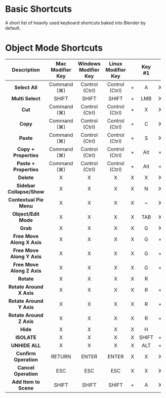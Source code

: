 # Basic Shortcuts

A short list of heavily used keyboard shortcuts baked into Blender by default.

# Object Mode Shortcuts


|Description|Mac Modifier Key|Windows Modifier Key|Linux Modifier Key| |Key #1| |Key #2|
|:---:|:---:|:---:|:---:|:---:|:---:|:---:|:---:|
|**Select All**|Command (⌘)|Control (Ctrl)|Control (Ctrl)|+|A|X|X|
|**Multi Select**|SHIFT|SHIFT|SHIFT|+|LMB|X|X|
|**Cut**|Command (⌘)|Control (Ctrl)|Control (Ctrl)|+|X|X|X|
|**Copy**|Command (⌘)|Control (Ctrl)|Control (Ctrl)|+|C|X|X|
|**Paste**|Command (⌘)|Control (Ctrl)|Control (Ctrl)|+|S|X|X|
|**Copy + Properties**|Command (⌘)|Control (Ctrl)|Control (Ctrl)|+|Alt|+|C|
|**Paste + Properties**|Command (⌘)|Control (Ctrl)|Control (Ctrl)|+|Alt|+|V|
|**Delete**|X|X|X|X|X|X|X|
|**Sidebar Collapse/Show**|X|X|X|X|N|X|X|
|**Contextual Pie Menu**|X|X|X|X|~|X|X|
|**Object/Edit Mode**|X|X|X|X|TAB|X|X|
|**Grab**|X|X|X|X|G|X|X|
|**Free Move Along X Axis**|X|X|X|X|G|+|X|
|**Free Move Along Y Axis**|X|X|X|X|G|+|Y|
|**Free Move Along Z Axis**|X|X|X|X|G|+|Z|
|**Rotate**|X|X|X|X|R| | |
|**Rotate Around X Axis**|X|X|X|X|R|+|X|
|**Rotate Around Y Axis**|X|X|X|X|R|+|Y|
|**Rotate Around Z Axis**|X|X|X|X|R|+|Z|
|**Hide**|X|X|X|X|H| | |
|**ISOLATE**|X|X|X|X|SHIFT|+|H|
|**UNHIDE ALL**|X|X|X|X|ALT|+|H|
|**Confirm Operation**|RETURN|ENTER|ENTER|X|X|X|X|
|**Cancel Operation**|ESC|ESC|ESC|X|X|X|X|
|**Add Item to Scene**|SHIFT|SHIFT|SHIFT|+|A|X|X|


